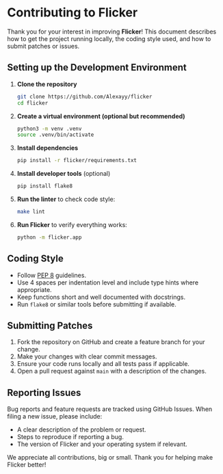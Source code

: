 # Contributing to Flicker

Thank you for your interest in improving **Flicker**! This document describes how to get the project running locally, the coding style used, and how to submit patches or issues.

## Setting up the Development Environment

1. **Clone the repository**
   ```bash
   git clone https://github.com/Alexayy/flicker
   cd flicker
   ```
2. **Create a virtual environment (optional but recommended)**
   ```bash
   python3 -m venv .venv
   source .venv/bin/activate
   ```
3. **Install dependencies**
   ```bash
   pip install -r flicker/requirements.txt
   ```
4. **Install developer tools** (optional)
   ```bash
   pip install flake8
   ```
5. **Run the linter** to check code style:
   ```bash
   make lint
   ```
6. **Run Flicker** to verify everything works:
   ```bash
   python -m flicker.app
   ```

## Coding Style

* Follow [PEP 8](https://peps.python.org/pep-0008/) guidelines.
* Use 4 spaces per indentation level and include type hints where appropriate.
* Keep functions short and well documented with docstrings.
* Run `flake8` or similar tools before submitting if available.

## Submitting Patches

1. Fork the repository on GitHub and create a feature branch for your change.
2. Make your changes with clear commit messages.
3. Ensure your code runs locally and all tests pass if applicable.
4. Open a pull request against `main` with a description of the changes.

## Reporting Issues

Bug reports and feature requests are tracked using GitHub Issues. When filing a new issue, please include:

* A clear description of the problem or request.
* Steps to reproduce if reporting a bug.
* The version of Flicker and your operating system if relevant.

We appreciate all contributions, big or small. Thank you for helping make Flicker better!
